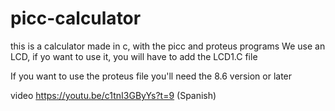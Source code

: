 # picc-calculator

this is a calculator made in c, with the picc and proteus programs
We use an LCD, if yo want to use it, you will have to add the LCD1.C file

If you want to use the proteus file you'll need the 8.6 version or later

video https://youtu.be/c1tnI3GByYs?t=9 (Spanish)
